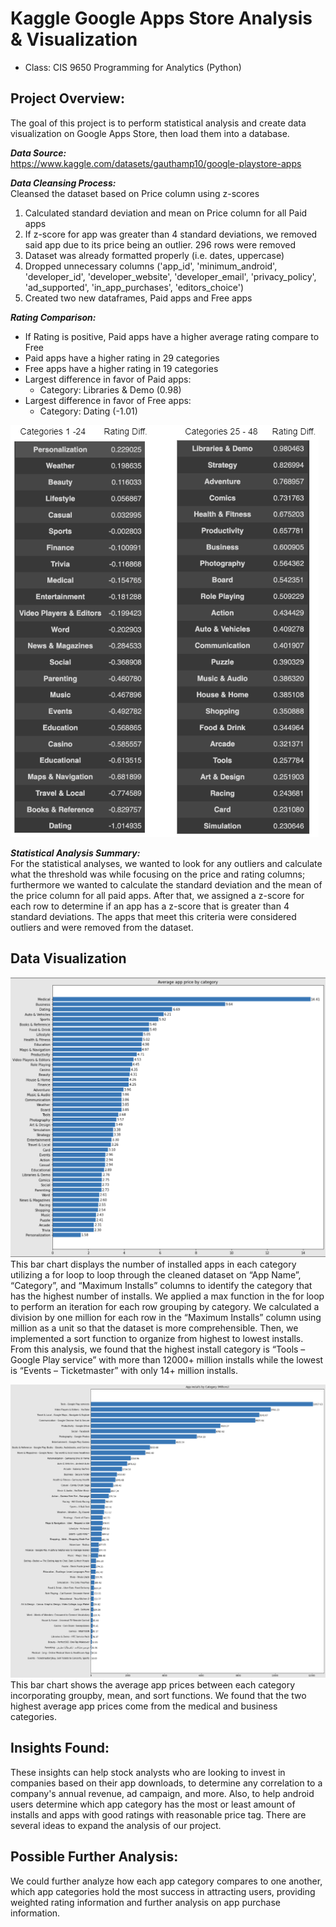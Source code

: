 # Kaggle Google Apps Store Analysis & Visualization
- Class: CIS 9650 Programming for Analytics (Python)

## Project Overview:
The goal of this project is to perform statistical analysis and create data visualization on Google Apps Store, then load them into a database.

***Data Source:*** <br>
https://www.kaggle.com/datasets/gauthamp10/google-playstore-apps

***Data Cleansing Process:*** <br>
Cleansed the dataset based on Price column using z-scores <br>
1. Calculated standard deviation and mean on Price column for all Paid apps <br>
2. If z-score for app was greater than 4 standard deviations, we removed said app due to its price being an outlier. 296 rows were removed <br>
3. Dataset was already formatted properly (i.e. dates, uppercase) <br>
4. Dropped unnecessary columns ('app_id', 'minimum_android', 'developer_id', 'developer_website', 'developer_email', 'privacy_policy', 'ad_supported', 'in_app_purchases', 'editors_choice') <br>
5. Created two new dataframes, Paid apps and Free apps

***Rating Comparison:*** <br>
- If Rating is positive, Paid apps have a higher average rating compare to Free
- Paid apps have a higher rating in 29 categories
- Free apps have a higher rating in 19 categories
- Largest difference in favor of Paid apps:
  - Category: Libraries & Demo (0.98)
- Largest difference in favor of Free apps:
  - Category: Dating (-1.01)

![Alt text](https://github.com/Eddlee97/Kaggle-Google-Apps-Store-Analysis-Visualization/blob/ab0b566312b72c59e2660a6a09677ff270f2dcfc/Data%20Visualization/Apps%20Rating%20Diff%20(Free%20vs%20Paid).png)

***Statistical Analysis Summary:*** <br>
For the statistical analyses, we wanted to look for any outliers and calculate what the threshold was while focusing on the price and rating columns; furthermore we wanted to calculate the standard deviation and the mean of the price column for all paid apps. After that, we assigned a z-score for each row to determine if an app has a z-score that is greater than 4 standard deviations. The apps that meet this criteria were considered outliers and were removed from the dataset. 

## Data Visualization
![Alt text](https://github.com/Eddlee97/Kaggle-Google-Apps-Store-Analysis-Visualization/blob/6940246032eeef937a0c67fb733298307dcb651b/Average%20app%20price%20by%20category.png)
This bar chart displays the number of installed apps in each category utilizing a for loop to loop through the cleaned dataset on “App Name”, “Category”, and “Maximum Installs” columns to identify the category that has the highest number of installs.  We applied a max function in the for loop to perform an iteration for each row grouping by category. We calculated a division by one million for each row in the “Maximum Installs” column using million as a unit so that the dataset is more comprehensible. Then, we implemented a sort function to organize from highest to lowest installs. From this analysis, we found that the highest install category is “Tools – Google Play service” with more than 12000+ million installs while the lowest is “Events – Ticketmaster” with only 14+ million installs.

![Alt text](https://github.com/Eddlee97/Kaggle-Google-Apps-Store-Analysis-Visualization/blob/63d7c929b5372e90c7bcb164250a69455c22eced/App%20installs%20by%20category.png)
This bar chart shows the average app prices between each category incorporating groupby, mean, and sort functions. We found that the two highest average app prices come from the medical and business categories. 

## Insights Found:
These insights can help stock analysts who are looking to invest in companies based on their app downloads, to determine any correlation to a company's annual revenue, ad campaign, and more. Also, to help android users determine which app category has the most or least amount of installs and apps with good ratings with reasonable price tag. There are several ideas to expand the analysis of our project. 

## Possible Further Analysis:
We could further analyze how each app category compares to one another, which app categories hold the most success in attracting users, providing weighted rating information and further analysis on app purchase information.
